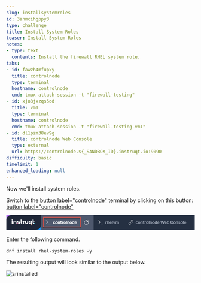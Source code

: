 ```yaml
---
slug: installsystemroles
id: 3anmcihgppy3
type: challenge
title: Install System Roles
teaser: Install System Roles
notes:
- type: text
  contents: Install the firewall RHEL system role.
tabs:
- id: fawzh4mfupxy
  title: controlnode
  type: terminal
  hostname: controlnode
  cmd: tmux attach-session -t "firewall-testing"
- id: xjo3jxzqs5od
  title: vm1
  type: terminal
  hostname: controlnode
  cmd: tmux attach-session -t "firewall-testing-vm1"
- id: dl1pzm38ev9g
  title: controlnode Web Console
  type: external
  url: https://controlnode.${_SANDBOX_ID}.instruqt.io:9090
difficulty: basic
timelimit: 1
enhanced_loading: null
---
```


Now we'll install system roles.

Switch to the [button label="controlnode"](tab-0) terminal by clicking on this button: [button label="controlnode"](tab-0)

![rhel tab](../assets/rhel-tab.png)

Enter the following command.

```bash,run
dnf install rhel-system-roles -y
```

The resulting output will look similar to the output below.

![srinstalled](../assets/srinstalled.png)

